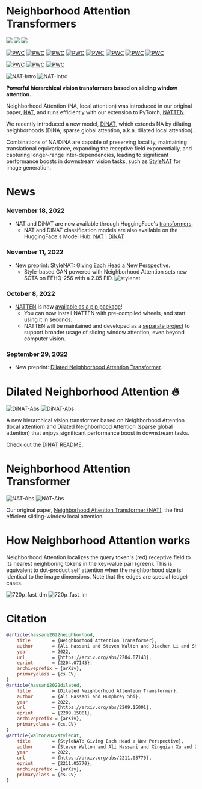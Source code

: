 # Neighborhood Attention Transformers

<a href="https://arxiv.org/abs/2209.15001"><img src="https://img.shields.io/badge/arXiv-Dilated%20Neighborhood%20Attention%20Trasnformer-%23C209C1" /></a>
<a href="https://arxiv.org/abs/2204.07143"><img src="https://img.shields.io/badge/arXiv-Neighborhood%20Attention%20Trasnformer-%2300B0F0" /></a>
[<img src="https://img.shields.io/badge/CUDA%20Extension-NATTEN-%23fc6562" />](https://github.com/SHI-Labs/NATTEN)

[![PWC](https://img.shields.io/endpoint.svg?url=https://paperswithcode.com/badge/dilated-neighborhood-attention-transformer/instance-segmentation-on-ade20k-val)](https://paperswithcode.com/sota/instance-segmentation-on-ade20k-val?p=dilated-neighborhood-attention-transformer)
[![PWC](https://img.shields.io/endpoint.svg?url=https://paperswithcode.com/badge/dilated-neighborhood-attention-transformer/panoptic-segmentation-on-ade20k-val)](https://paperswithcode.com/sota/panoptic-segmentation-on-ade20k-val?p=dilated-neighborhood-attention-transformer)
[![PWC](https://img.shields.io/endpoint.svg?url=https://paperswithcode.com/badge/dilated-neighborhood-attention-transformer/instance-segmentation-on-cityscapes-val)](https://paperswithcode.com/sota/instance-segmentation-on-cityscapes-val?p=dilated-neighborhood-attention-transformer)
[![PWC](https://img.shields.io/endpoint.svg?url=https://paperswithcode.com/badge/dilated-neighborhood-attention-transformer/panoptic-segmentation-on-coco-minival)](https://paperswithcode.com/sota/panoptic-segmentation-on-coco-minival?p=dilated-neighborhood-attention-transformer)
[![PWC](https://img.shields.io/endpoint.svg?url=https://paperswithcode.com/badge/dilated-neighborhood-attention-transformer/semantic-segmentation-on-ade20k-val)](https://paperswithcode.com/sota/semantic-segmentation-on-ade20k-val?p=dilated-neighborhood-attention-transformer)
[![PWC](https://img.shields.io/endpoint.svg?url=https://paperswithcode.com/badge/dilated-neighborhood-attention-transformer/semantic-segmentation-on-cityscapes-val)](https://paperswithcode.com/sota/semantic-segmentation-on-cityscapes-val?p=dilated-neighborhood-attention-transformer)
[![PWC](https://img.shields.io/endpoint.svg?url=https://paperswithcode.com/badge/dilated-neighborhood-attention-transformer/panoptic-segmentation-on-cityscapes-val)](https://paperswithcode.com/sota/panoptic-segmentation-on-cityscapes-val?p=dilated-neighborhood-attention-transformer)
[![PWC](https://img.shields.io/endpoint.svg?url=https://paperswithcode.com/badge/dilated-neighborhood-attention-transformer/instance-segmentation-on-coco-minival)](https://paperswithcode.com/sota/instance-segmentation-on-coco-minival?p=dilated-neighborhood-attention-transformer)

[![PWC](https://img.shields.io/endpoint.svg?url=https://paperswithcode.com/badge/stylenat-giving-each-head-a-new-perspective/image-generation-on-ffhq-256-x-256)](https://paperswithcode.com/sota/image-generation-on-ffhq-256-x-256?p=stylenat-giving-each-head-a-new-perspective)
[![PWC](https://img.shields.io/endpoint.svg?url=https://paperswithcode.com/badge/stylenat-giving-each-head-a-new-perspective/image-generation-on-ffhq-1024-x-1024)](https://paperswithcode.com/sota/image-generation-on-ffhq-1024-x-1024?p=stylenat-giving-each-head-a-new-perspective)
[![PWC](https://img.shields.io/endpoint.svg?url=https://paperswithcode.com/badge/stylenat-giving-each-head-a-new-perspective/image-generation-on-lsun-churches-256-x-256)](https://paperswithcode.com/sota/image-generation-on-lsun-churches-256-x-256?p=stylenat-giving-each-head-a-new-perspective)

![NAT-Intro](assets/dinat/intro_dark.png#gh-dark-mode-only)
![NAT-Intro](assets/dinat/intro_light.png#gh-light-mode-only)

**Powerful hierarchical vision transformers based on sliding window attention.**

Neighborhood Attention (NA, local attention) was introduced in our original paper, 
[NAT](NAT.md), and runs efficiently with our extension to PyTorch, [NATTEN](https://github.com/SHI-Labs/NATTEN).

We recently introduced a new model, [DiNAT](DiNAT.md), 
which extends NA by dilating neighborhoods (DiNA, sparse global attention, a.k.a. dilated local attention).

Combinations of NA/DiNA are capable of preserving locality, maintaining
translational equivariance,
expanding the receptive field exponentially, 
and capturing longer-range inter-dependencies, 
leading to significant performance boosts in downstream vision tasks, such as
[StyleNAT](https://github.com/SHI-Labs/StyleNAT) for image generation.


# News

### November 18, 2022
* NAT and DiNAT are now available through HuggingFace's [transformers](https://github.com/huggingface/transformers).
  * NAT and DiNAT classification models are also available on the HuggingFace's Model Hub: [NAT](https://huggingface.co/models?filter=nat) | [DiNAT](https://huggingface.co/models?filter=dinat)

### November 11, 2022
* New preprint: [StyleNAT: Giving Each Head a New Perspective](https://github.com/SHI-Labs/StyleNAT).
  * Style-based GAN powered with Neighborhood Attention sets new SOTA on FFHQ-256 with a 2.05 FID.
  ![stylenat](assets/stylenat/stylenat.png)

### October 8, 2022
* [NATTEN](https://github.com/SHI-Labs/NATTEN) is now [available as a pip package](https://www.shi-labs.com/natten/)!
    * You can now install NATTEN with pre-compiled wheels, and start using it in seconds. 
    * NATTEN will be maintained and developed as a [separate project](https://github.com/SHI-Labs/NATTEN) to support broader usage of sliding window attention, even beyond computer vision.

### September 29, 2022
* New preprint: [Dilated Neighborhood Attention Transformer](DiNAT.md).


# Dilated Neighborhood Attention :fire:
![DiNAT-Abs](assets/dinat/radar_dark.png#gh-dark-mode-only)
![DiNAT-Abs](assets/dinat/radar_light.png#gh-light-mode-only)

A new hierarchical vision transformer based on Neighborhood Attention (local attention) and Dilated Neighborhood Attention (sparse global attention) that enjoys significant performance boost in downstream tasks.

Check out the [DiNAT README](DiNAT.md).


# Neighborhood Attention Transformer
![NAT-Abs](assets/nat/computeplot_dark.png#gh-dark-mode-only)
![NAT-Abs](assets/nat/computeplot_light.png#gh-light-mode-only)

Our original paper, [Neighborhood Attention Transformer (NAT)](NAT.md), the first efficient sliding-window local attention.

# How Neighborhood Attention works
Neighborhood Attention localizes the query token's (red) receptive field to its nearest neighboring tokens in the key-value pair (green). 
This is equivalent to dot-product self attention when the neighborhood size is identical to the image dimensions. 
Note that the edges are special (edge) cases.

![720p_fast_dm](assets/nat/720p_fast_dm.gif#gh-dark-mode-only)
![720p_fast_lm](assets/nat/720p_fast_lm.gif#gh-light-mode-only)



# Citation
```bibtex
@article{hassani2022neighborhood,
	title        = {Neighborhood Attention Transformer},
	author       = {Ali Hassani and Steven Walton and Jiachen Li and Shen Li and Humphrey Shi},
	year         = 2022,
	url          = {https://arxiv.org/abs/2204.07143},
	eprint       = {2204.07143},
	archiveprefix = {arXiv},
	primaryclass = {cs.CV}
}
@article{hassani2022dilated,
	title        = {Dilated Neighborhood Attention Transformer},
	author       = {Ali Hassani and Humphrey Shi},
	year         = 2022,
	url          = {https://arxiv.org/abs/2209.15001},
	eprint       = {2209.15001},
	archiveprefix = {arXiv},
	primaryclass = {cs.CV}
}
@article{walton2022stylenat,
	title        = {StyleNAT: Giving Each Head a New Perspective},
	author       = {Steven Walton and Ali Hassani and Xingqian Xu and Zhangyang Wang and Humphrey Shi},
	year         = 2022,
	url          = {https://arxiv.org/abs/2211.05770},
	eprint       = {2211.05770},
	archiveprefix = {arXiv},
	primaryclass = {cs.CV}
}
```
